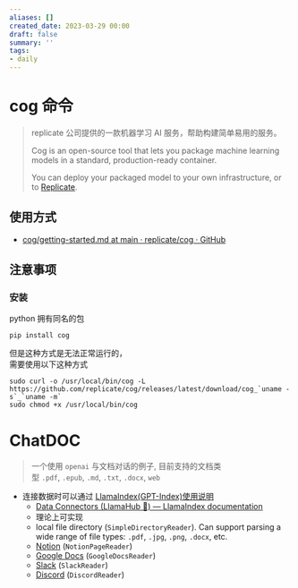 ```yaml
---
aliases: []
created_date: 2023-03-29 00:00
draft: false
summary: ''
tags:
- daily
---
```


# cog 命令

> replicate 公司提供的一款机器学习 AI 服务，帮助构建简单易用的服务。
> 
> Cog is an open-source tool that lets you package machine learning models in a standard, production-ready container.
> 
> You can deploy your packaged model to your own infrastructure, or to [Replicate](https://replicate.com/).

## 使用方式
- [cog/getting-started.md at main · replicate/cog · GitHub](https://github.com/replicate/cog/blob/main/docs/getting-started.md)

## 注意事项

### 安装
python 拥有同名的包

```
pip install cog
```

但是这种方式是无法正常运行的，  
需要使用以下这种方式

```
sudo curl -o /usr/local/bin/cog -L https://github.com/replicate/cog/releases/latest/download/cog_`uname -s`_`uname -m`
sudo chmod +x /usr/local/bin/cog
```

# ChatDOC

> 一个使用 `openai` 与文档对话的例子, 目前支持的文档类型 `.pdf`, `.epub`, `.md`, `.txt`, `.docx`, `web`

- 连接数据时可以通过 [LlamaIndex(GPT-Index)使用说明](../../Inputs/Article/LlamaIndex(GPT-Index)使用说明.md)
	- [Data Connectors (LlamaHub 🦙) — LlamaIndex documentation](https://gpt-index.readthedocs.io/en/latest/how_to/data_connectors.html)
	- 理论上可实现
	- local file directory (`SimpleDirectoryReader`). Can support parsing a wide range of file types: `.pdf`, `.jpg`, `.png`, `.docx`, etc.
	- [Notion](https://developers.notion.com/) (`NotionPageReader`)
	- [Google Docs](https://developers.google.com/docs/api) (`GoogleDocsReader`)
	- [Slack](https://api.slack.com/) (`SlackReader`)
	- [Discord](https://discord.com/developers/docs/intro) (`DiscordReader`)